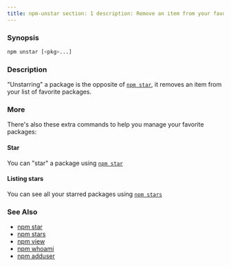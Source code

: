 ```yaml
---
title: npm-unstar section: 1 description: Remove an item from your favorite packages
---
```


### Synopsis

```bash
npm unstar [<pkg>...]
```

### Description

"Unstarring" a package is the opposite of [`npm star`](/commands/npm-star), it removes an item from your list of
favorite packages.

### More

There's also these extra commands to help you manage your favorite packages:

#### Star

You can "star" a package using [`npm star`](/commands/npm-star)

#### Listing stars

You can see all your starred packages using [`npm stars`](/commands/npm-stars)

### See Also

* [npm star](/commands/npm-star)
* [npm stars](/commands/npm-stars)
* [npm view](/commands/npm-view)
* [npm whoami](/commands/npm-whoami)
* [npm adduser](/commands/npm-adduser)

